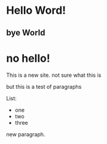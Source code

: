 # Hello Word!

## bye World

# no hello!

This is a new site.
not sure what this is

but this is a test of paragraphs

List:
- one
- two
- three

new paragraph.

